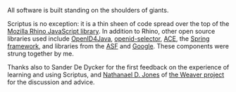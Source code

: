 All software is built standing on the shoulders of giants.

Scriptus is no exception: it is a thin sheen of code spread over the top of the [Mozilla Rhino JavaScript library](http://www.mozilla.org/rhino/). In addition to Rhino, other open source libraries used include [OpenID4Java](http://code.google.com/p/openid4java/), [openid-selector](http://code.google.com/p/openid-selector/), [ACE](http://ace.ajax.org/), the [Spring framework](http://www.springframework.org/), and libraries from the [ASF](http://www.apache.org) and [Google](http://www.google.com). These components were strung together by me.

Thanks also to Sander De Dycker for the first feedback on the experience of learning and using Scriptus, and [Nathanael D. Jones](http://nathanaeljones.com/) of [the Weaver project](http://weaverengine.com/) for the discussion and advice.
